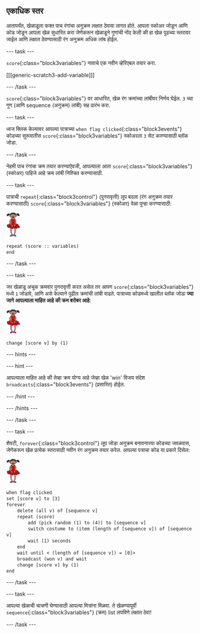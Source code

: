 ## एकाधिक स्तर

आतापर्यंत, खेळाडूला फक्त पाच रंगांचा अनुक्रम लक्षात ठेवावा लागत होते. आपला स्कोअर जोडून आणि कोड जोडून आपला खेळ सुधारित करा जेणेकरून खेळाडूने गुणांची नोंद केली की हा खेळ पुढच्या स्तरावर जाईल आणि लक्षात ठेवण्यासाठी रंग अनुक्रम अधिक लांब होईल.

\--- task \---

`score`{:class="block3variables"} नावाचे एक नवीन व्हेरिएबल तयार करा.

[[[generic-scratch3-add-variable]]]

\--- /task \---

`score`{:class="block3variables"} वर आधारित, खेळ रंग क्रमांच्या लांबीवर निर्णय घेईल. `3` च्या गुण (आणि sequence (अनुक्रम) लांबी) सह प्रारंभ करा.

\--- task \---

ध्वज क्लिक केल्यावर आपल्या पात्राच्या `when flag clicked`{:class="block3events"} कोडच्या सुरूवातीस `score`{:class="block3variables"} स्कोअरला `3` सेट करण्यासाठी ब्लॉक जोडा.

\--- /task \---

नेहमी पाच रंगांचा क्रम तयार करण्याऐवजी, आपल्याला आता `score`{:class="block3variables"} (स्कोअर) पाहिजे आहे क्रम लांबी निश्चित करण्यासाठी.

\--- task \---

पात्राची `repeat`{:class="block3control"} (पुनरावृत्ती) लूप बदला (रंग अनुक्रम तयार करण्यासाठी) `score`{:class="block3variables"} (स्कोअर) वेळा पुन्हा करण्यासाठी:

![sprite](images/ballerina.png)

```blocks3
repeat (score :: variables)
end
```

\--- /task \---

\--- task \---

जर खेळाडू अचूक क्रमवार पुनरावृत्ती करत असेल तर आपण `score`{:class="block3variables"} मध्ये `1` जोडावे, आणि असे केल्याने पुढील क्रमांची लांबी वाढते. पात्राच्या कोडमध्ये खालील ब्लॉक जोडा **ज्या जागे आपल्याला माहित आहे की क्रम बरोबर आहे**:

![sprite](images/ballerina.png)

```blocks3
change [score v] by (1)
```

\--- hints \---

\--- hint \---

आपल्‍याला माहित आहे की तेव्हा क्रम योग्य आहे जेव्हा खेळ 'win' विजय संदेश `broadcasts`{:class="block3events"} (प्रसारित) होईल.

\--- /hint \---

\--- /hints \---

\--- /task \---

\--- task \---

शेवटी, `forever`{:class="block3control"} लूप जोडा अनुक्रम बनावनारया कोडच्या जवळपास, जेणेकरून खेळ प्रत्येक स्तरासाठी नवीन रंग अनुक्रम तयार करेल. आपल्या पत्राचा कोड या प्रकारे दिसेल:

![ballerina](images/ballerina.png)

```blocks3
when flag clicked
set [score v] to [3]
forever
    delete (all v) of [sequence v]
    repeat (score)
        add (pick random (1) to (4)) to [sequence v]
        switch costume to (item (length of [sequence v]) of [sequence v]
        wait (1) seconds
    end
    wait until < (length of [sequence v]) = [0]>
    broadcast (won v) and wait
    change [score v] by (1)
end
```

\--- /task \---

\--- task \---

आपल्या खेळाची चाचणी घेण्यासाठी आपल्या मित्रांना मिळवा. ते खेळण्यापूर्वी `sequence`{:class="block3variables"} (क्रम) list लपविणे लक्षात ठेवा!

\--- /task \---